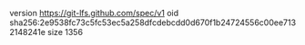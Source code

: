 version https://git-lfs.github.com/spec/v1
oid sha256:2e9538fc73c5fc53ec5a258dfcdebcdd0d670f1b24724556c00ee7132148241e
size 1356
